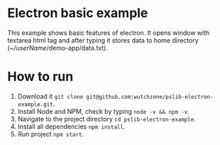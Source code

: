 # Electron basic example
This example shows basic features of electron.
It opens window with textarea html tag and after typing it stores data to home directory (~/*userName*/demo-app/data.txt).

# How to run
1. Download it `git clone git@github.com:wutchzone/pslib-electron-example.git`.
2. Install Node and NPM, check by typing `node -v && npm -v`.
3. Navigate to the project directory `cd pslib-electron-example`.
4. Install all dependencies `npm install`.
5. Run project `npm start`.